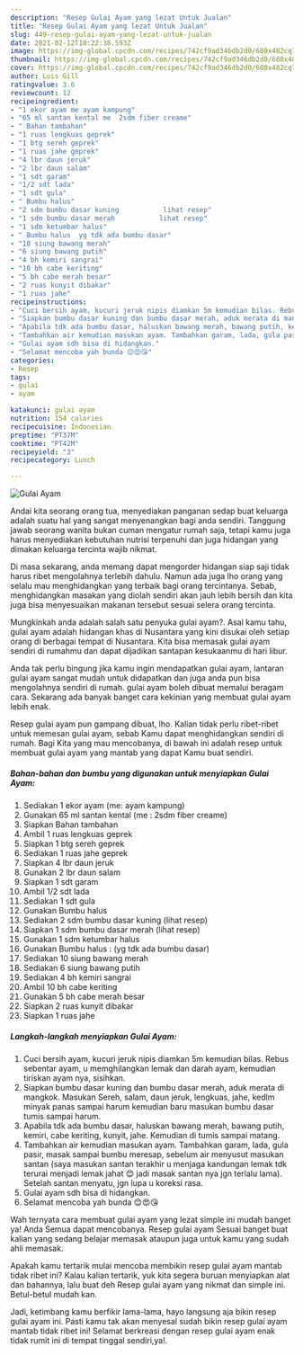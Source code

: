 ```yaml
---
description: "Resep Gulai Ayam yang lezat Untuk Jualan"
title: "Resep Gulai Ayam yang lezat Untuk Jualan"
slug: 449-resep-gulai-ayam-yang-lezat-untuk-jualan
date: 2021-02-12T10:22:38.593Z
image: https://img-global.cpcdn.com/recipes/742cf9ad346db2d0/680x482cq70/gulai-ayam-foto-resep-utama.jpg
thumbnail: https://img-global.cpcdn.com/recipes/742cf9ad346db2d0/680x482cq70/gulai-ayam-foto-resep-utama.jpg
cover: https://img-global.cpcdn.com/recipes/742cf9ad346db2d0/680x482cq70/gulai-ayam-foto-resep-utama.jpg
author: Lois Gill
ratingvalue: 3.6
reviewcount: 12
recipeingredient:
- "1 ekor ayam me ayam kampung"
- "65 ml santan kental me  2sdm fiber creame"
- " Bahan tambahan"
- "1 ruas lengkuas geprek"
- "1 btg sereh geprek"
- "1 ruas jahe geprek"
- "4 lbr daun jeruk"
- "2 lbr daun salam"
- "1 sdt garam"
- "1/2 sdt lada"
- "1 sdt gula"
- " Bumbu halus"
- "2 sdm bumbu dasar kuning           lihat resep"
- "1 sdm bumbu dasar merah           lihat resep"
- "1 sdm ketumbar halus"
- " Bumbu halus  yg tdk ada bumbu dasar"
- "10 siung bawang merah"
- "6 siung bawang putih"
- "4 bh kemiri sangrai"
- "10 bh cabe keriting"
- "5 bh cabe merah besar"
- "2 ruas kunyit dibakar"
- "1 ruas jahe"
recipeinstructions:
- "Cuci bersih ayam, kucuri jeruk nipis diamkan 5m kemudian bilas. Rebus sebentar ayam, u memghilangkan lemak dan darah ayam, kemudian tiriskan ayam nya, sisihkan."
- "Siapkan bumbu dasar kuning dan bumbu dasar merah, aduk merata di mangkok. Masukan Sereh, salam, daun jeruk, lengkuas, jahe, kedlm minyak panas sampai harum kemudian baru masukan bumbu dasar tumis sampai harum."
- "Apabila tdk ada bumbu dasar, haluskan bawang merah, bawang putih, kemiri, cabe keriting, kunyit, jahe. Kemudian di tumis sampai matang."
- "Tambahkan air kemudian masukan ayam. Tambahkan garam, lada, gula pasir, masak sampai bumbu meresap, sebelum air menyusut masukan santan (saya masukan santan terakhir u menjaga kandungan lemak tdk terurai menjadi lemak jahat 😊 jadi masak santan nya jgn terlalu lama). Setelah santan menyatu, jgn lupa u koreksi rasa."
- "Gulai ayam sdh bisa di hidangkan."
- "Selamat mencoba yah bunda 😊😍😘"
categories:
- Resep
tags:
- gulai
- ayam

katakunci: gulai ayam 
nutrition: 154 calories
recipecuisine: Indonesian
preptime: "PT37M"
cooktime: "PT42M"
recipeyield: "3"
recipecategory: Lunch

---
```



![Gulai Ayam](https://img-global.cpcdn.com/recipes/742cf9ad346db2d0/680x482cq70/gulai-ayam-foto-resep-utama.jpg)

Andai kita seorang orang tua, menyediakan panganan sedap buat keluarga adalah suatu hal yang sangat menyenangkan bagi anda sendiri. Tanggung jawab seorang  wanita bukan cuman mengatur rumah saja, tetapi kamu juga harus menyediakan kebutuhan nutrisi terpenuhi dan juga hidangan yang dimakan keluarga tercinta wajib nikmat.

Di masa  sekarang, anda memang dapat mengorder hidangan siap saji tidak harus ribet mengolahnya terlebih dahulu. Namun ada juga lho orang yang selalu mau menghidangkan yang terbaik bagi orang tercintanya. Sebab, menghidangkan masakan yang diolah sendiri akan jauh lebih bersih dan kita juga bisa menyesuaikan makanan tersebut sesuai selera orang tercinta. 



Mungkinkah anda adalah salah satu penyuka gulai ayam?. Asal kamu tahu, gulai ayam adalah hidangan khas di Nusantara yang kini disukai oleh setiap orang di berbagai tempat di Nusantara. Kita bisa memasak gulai ayam sendiri di rumahmu dan dapat dijadikan santapan kesukaanmu di hari libur.

Anda tak perlu bingung jika kamu ingin mendapatkan gulai ayam, lantaran gulai ayam sangat mudah untuk didapatkan dan juga anda pun bisa mengolahnya sendiri di rumah. gulai ayam boleh dibuat memalui beragam cara. Sekarang ada banyak banget cara kekinian yang membuat gulai ayam lebih enak.

Resep gulai ayam pun gampang dibuat, lho. Kalian tidak perlu ribet-ribet untuk memesan gulai ayam, sebab Kamu dapat menghidangkan sendiri di rumah. Bagi Kita yang mau mencobanya, di bawah ini adalah resep untuk membuat gulai ayam yang mantab yang dapat Kamu buat sendiri.

<!--inarticleads1-->

##### Bahan-bahan dan bumbu yang digunakan untuk menyiapkan Gulai Ayam:

1. Sediakan 1 ekor ayam (me: ayam kampung)
1. Gunakan 65 ml santan kental (me : 2sdm fiber creame)
1. Siapkan  Bahan tambahan
1. Ambil 1 ruas lengkuas geprek
1. Siapkan 1 btg sereh geprek
1. Sediakan 1 ruas jahe geprek
1. Siapkan 4 lbr daun jeruk
1. Gunakan 2 lbr daun salam
1. Siapkan 1 sdt garam
1. Ambil 1/2 sdt lada
1. Sediakan 1 sdt gula
1. Gunakan  Bumbu halus
1. Sediakan 2 sdm bumbu dasar kuning           (lihat resep)
1. Siapkan 1 sdm bumbu dasar merah           (lihat resep)
1. Gunakan 1 sdm ketumbar halus
1. Gunakan  Bumbu halus : (yg tdk ada bumbu dasar)
1. Sediakan 10 siung bawang merah
1. Sediakan 6 siung bawang putih
1. Sediakan 4 bh kemiri sangrai
1. Ambil 10 bh cabe keriting
1. Gunakan 5 bh cabe merah besar
1. Siapkan 2 ruas kunyit dibakar
1. Siapkan 1 ruas jahe




<!--inarticleads2-->

##### Langkah-langkah menyiapkan Gulai Ayam:

1. Cuci bersih ayam, kucuri jeruk nipis diamkan 5m kemudian bilas. Rebus sebentar ayam, u memghilangkan lemak dan darah ayam, kemudian tiriskan ayam nya, sisihkan.
1. Siapkan bumbu dasar kuning dan bumbu dasar merah, aduk merata di mangkok. Masukan Sereh, salam, daun jeruk, lengkuas, jahe, kedlm minyak panas sampai harum kemudian baru masukan bumbu dasar tumis sampai harum.
1. Apabila tdk ada bumbu dasar, haluskan bawang merah, bawang putih, kemiri, cabe keriting, kunyit, jahe. Kemudian di tumis sampai matang.
1. Tambahkan air kemudian masukan ayam. Tambahkan garam, lada, gula pasir, masak sampai bumbu meresap, sebelum air menyusut masukan santan (saya masukan santan terakhir u menjaga kandungan lemak tdk terurai menjadi lemak jahat 😊 jadi masak santan nya jgn terlalu lama). Setelah santan menyatu, jgn lupa u koreksi rasa.
1. Gulai ayam sdh bisa di hidangkan.
1. Selamat mencoba yah bunda 😊😍😘




Wah ternyata cara membuat gulai ayam yang lezat simple ini mudah banget ya! Anda Semua dapat mencobanya. Resep gulai ayam Sesuai banget buat kalian yang sedang belajar memasak ataupun juga untuk kamu yang sudah ahli memasak.

Apakah kamu tertarik mulai mencoba membikin resep gulai ayam mantab tidak ribet ini? Kalau kalian tertarik, yuk kita segera buruan menyiapkan alat dan bahannya, lalu buat deh Resep gulai ayam yang nikmat dan simple ini. Betul-betul mudah kan. 

Jadi, ketimbang kamu berfikir lama-lama, hayo langsung aja bikin resep gulai ayam ini. Pasti kamu tak akan menyesal sudah bikin resep gulai ayam mantab tidak ribet ini! Selamat berkreasi dengan resep gulai ayam enak tidak rumit ini di tempat tinggal sendiri,ya!.

